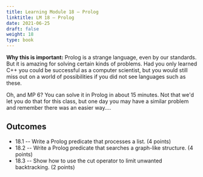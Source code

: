 ```yaml
---
title: Learning Module 18 — Prolog
linktitle: LM 18 – Prolog
date: 2021-06-25
draft: false
weight: 18
type: book
---
```

**Why this is important:**  Prolog is a strange language, even by our standards.
But it is amazing for solving certain kinds of problems.  Had you only learned
C++ you could be successful as a computer scientist, but you would still miss out
on a world of possibilities if you did not see languages such as these.

Oh, and MP 6?  You can solve it in Prolog in about 15 minutes.  Not that we'd let
you do that for this class, but one day you may have a similar problem and remember
there was an easier way....

## Outcomes
  - 18.1 -- Write a Prolog predicate that processes a list. (4 points)
  - 18.2 -- Write a Prolog predicate that searches a graph-like structure. (4 points)
  - 18.3 -- Show how to use the cut operator to limit unwanted backtracking. (2 points)


